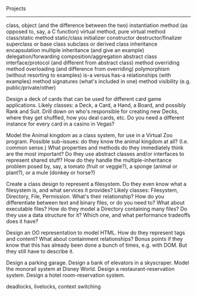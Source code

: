 Projects

---------------------------------------------------------

class, object (and the difference between the two)
instantiation
method (as opposed to, say, a C function)
virtual method, pure virtual method
class/static method
static/class initializer
constructor
destructor/finalizer
superclass or base class
subclass or derived class
inheritance
encapsulation
multiple inheritance (and give an example)
delegation/forwarding
composition/aggregation
abstract class
interface/protocol (and different from abstract class)
method overriding
method overloading (and difference from overriding)
polymorphism (without resorting to examples)
is-a versus has-a relationships (with examples)
method signatures (what's included in one)
method visibility (e.g. public/private/other)

Design a deck of cards that can be used for different card game applications.
    Likely classes: a Deck, a Card, a Hand, a Board, and possibly Rank and Suit. Drill down on who's responsible for creating new Decks, where they get shuffled, how you deal cards, etc. Do you need a different instance for every card in a casino in Vegas?

Model the Animal kingdom as a class system, for use in a Virtual Zoo program.
    Possible sub-issues: do they know the animal kingdom at all? (I.e. common sense.) What properties and methods do they immediately think are the most important? Do they use abstract classes and/or interfaces to represent shared stuff? How do they handle the multiple-inheritance problem posed by, say, a tomato (fruit or veggie?), a sponge (animal or plant?), or a mule (donkey or horse?)

Create a class design to represent a filesystem.
    Do they even know what a filesystem is, and what services it provides? Likely classes: Filesystem, Directory, File, Permission. What's their relationship? How do you differentiate between text and binary files, or do you need to? What about executable files? How do they model a Directory containing many files? Do they use a data structure for it? Which one, and what performance tradeoffs does it have?

Design an OO representation to model HTML.
    How do they represent tags and content? What about containment relationships? Bonus points if they know that this has already been done a bunch of times, e.g. with DOM. But they still have to describe it.

Design a parking garage.
Design a bank of elevators in a skyscraper.
Model the monorail system at Disney World.
Design a restaurant-reservation system.
Design a hotel room-reservation system.


deadlocks, livelocks, context switching
